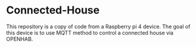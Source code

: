 # Connected-House
This repository is a copy of code from a Raspberry pi 4 device. The goal of this device is to use MQTT method to control a connected house via OPENHAB. 
